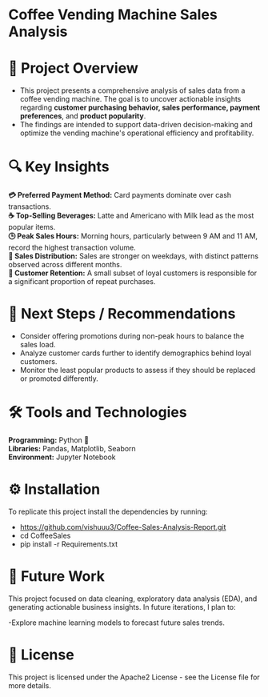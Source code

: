 # Coffee Vending Machine Sales Analysis

# 📌 Project Overview
- This project presents a comprehensive analysis of sales data from a coffee vending machine. The goal is to uncover actionable insights regarding  **customer purchasing behavior, sales performance, payment preferences**, and **product popularity**.  
- The findings are intended to support data-driven decision-making and optimize the vending machine's operational efficiency and profitability.

# 🔍 Key Insights

**💳 Preferred Payment Method:** Card payments dominate over cash transactions.  
**☕ Top-Selling Beverages:** Latte and Americano with Milk lead as the most popular items.  
**🕒 Peak Sales Hours:** Morning hours, particularly between 9 AM and 11 AM, record the highest transaction volume.  
**📅 Sales Distribution:** Sales are stronger on weekdays, with distinct patterns observed across different months.  
**🎯 Customer Retention:** A small subset of loyal customers is responsible for a significant proportion of repeat purchases.  

# 🎯 Next Steps / Recommendations  
- Consider offering promotions during non-peak hours to balance the sales load.  
- Analyze customer cards further to identify demographics behind loyal customers.  
- Monitor the least popular products to assess if they should be replaced or promoted differently.  

# 🛠️ Tools and Technologies
**Programming:** Python 🐍  
**Libraries:** Pandas, Matplotlib, Seaborn  
**Environment:** Jupyter Notebook

# ⚙️ Installation
To replicate this project install the dependencies by running:  

- https://github.com/vishuuu3/Coffee-Sales-Analysis-Report.git
- cd CoffeeSales
- pip install -r Requirements.txt

# 🔮 Future Work
This project focused on data cleaning, exploratory data analysis (EDA), and generating actionable business insights.
In future iterations, I plan to:

-Explore machine learning models to forecast future sales trends.

# 📝 License
This project is licensed under the Apache2 License - see the License file for more details.
